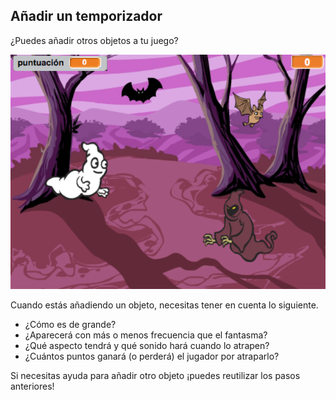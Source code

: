 ## Añadir un temporizador

¿Puedes añadir otros objetos a tu juego?

![screenshot](images/ghost-final.png)

Cuando estás añadiendo un objeto, necesitas tener en cuenta lo siguiente.

+ ¿Cómo es de grande?
+ ¿Aparecerá con más o menos frecuencia que el fantasma?
+ ¿Qué aspecto tendrá y qué sonido hará cuando lo atrapen?
+ ¿Cuántos puntos ganará (o perderá) el jugador por atraparlo?

Si necesitas ayuda para añadir otro objeto ¡puedes reutilizar los pasos anteriores!